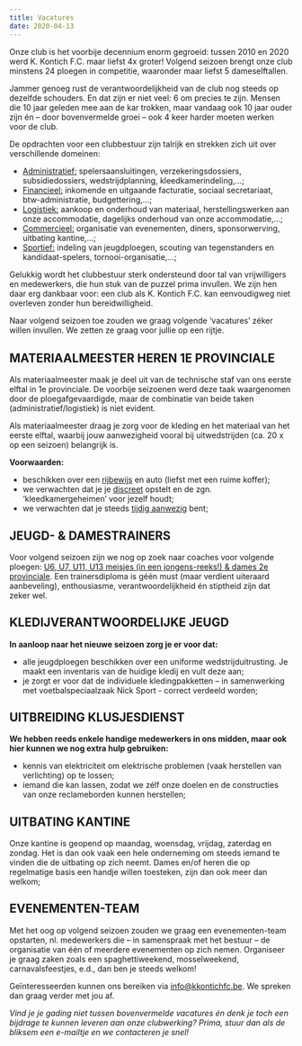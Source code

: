```yaml
---
title: Vacatures
date: 2020-04-13
---
```

<p>Onze club is het voorbije decennium enorm gegroeid: tussen 2010 en 2020 werd K. Kontich F.C. maar liefst 4x groter! Volgend seizoen brengt onze club minstens 24 ploegen in competitie, waaronder maar liefst 5 dameselftallen.</p>

<p>Jammer genoeg rust de verantwoordelijkheid van de club nog steeds op dezelfde schouders. En dat zijn er niet veel: 6 om precies te zijn. Mensen die 10 jaar geleden mee aan de kar trokken, maar vandaag ook 10 jaar ouder zijn én – door bovenvermelde groei – ook 4 keer harder moeten werken voor de club.</p>

<p style="margin-bottom: 0.8em;">De opdrachten voor een clubbestuur zijn talrijk en strekken zich uit over verschillende domeinen:</p>
<ul>
<li><u>Administratief:</u> spelersaansluitingen, verzekeringsdossiers, subsidiedossiers, wedstrijdplanning, kleedkamerindeling,…;</li>
<li><u>Financieel:</u> inkomende en uitgaande facturatie, sociaal secretariaat, btw-administratie, budgettering,…;</li>
<li><u>Logistiek:</u> aankoop en onderhoud van materiaal, herstellingswerken aan onze accommodatie, dagelijks onderhoud van onze accommodatie,…;</li>
<li><u>Commercieel:</u> organisatie van evenementen, diners, sponsorwerving, uitbating kantine,…;</li>
<li><u>Sportief:</u> indeling van jeugdploegen, scouting van tegenstanders en kandidaat-spelers, tornooi-organisatie,…;</li>
</ul>

<p>Gelukkig wordt het clubbestuur sterk ondersteund door tal van vrijwilligers en medewerkers, die hun stuk van de puzzel prima invullen. We zijn hen daar erg dankbaar voor: een club als K. Kontich F.C. kan eenvoudigweg niet overleven zonder hun bereidwilligheid.</p>

<p>Naar volgend seizoen toe zouden we graag volgende ‘vacatures’ zéker willen invullen. We zetten ze graag voor jullie op een rijtje.</p>

<h2>MATERIAALMEESTER HEREN 1E PROVINCIALE</h2>
<p>Als materiaalmeester maak je deel uit van de technische staf van ons eerste elftal in 1e provinciale. De voorbije seizoenen werd deze taak waargenomen door de ploegafgevaardigde, maar de combinatie van beide taken (administratief/logistiek) is niet evident.</p>

<p>Als materiaalmeester draag je zorg voor de kleding en het materiaal van het eerste elftal, waarbij jouw aanwezigheid vooral bij uitwedstrijden (ca. 20 x op een seizoen) belangrijk is.</p> 

<p style="margin-bottom: 0.8em;"><b>Voorwaarden:</b></p>
<ul>
<li>beschikken over een <u>rijbewijs</u> en auto (liefst met een ruime koffer);</li>
<li>we verwachten dat je je <u>discreet</u> opstelt en de zgn. ‘kleedkamergeheimen’ voor jezelf houdt;</li>
<li>we verwachten dat je steeds <u>tijdig aanwezig</u> bent;</li>
</ul>
 
<h2 style="margin-top:1.3em;">JEUGD- & DAMESTRAINERS</h2>

<p>Voor volgend seizoen zijn we nog op zoek naar coaches voor volgende ploegen: <u>U6, U7, U11, U13 meisjes (in een jongens-reeks!) & dames 2e provinciale</u>. Een trainersdiploma is géén must (maar verdient uiteraard aanbeveling), enthousiasme, verantwoordelijkheid én stiptheid zijn dat zeker wel.</p>


<h2 style="margin-top:1.3em;">KLEDIJVERANTWOORDELIJKE JEUGD</h2>
<p style="margin-bottom: 0.8em;"><b>In aanloop naar het nieuwe seizoen zorg je er voor dat:</b></p>
<ul>
<li>alle jeugdploegen beschikken over een uniforme wedstrijduitrusting. Je maakt een inventaris van de huidige kledij en vult deze aan;</li>
<li>je zorgt er voor dat de individuele kledingpakketten – in samenwerking met voetbalspeciaalzaak Nick Sport - correct verdeeld worden;</li>
</ul>

<h2 style="margin-top:1.3em;">UITBREIDING KLUSJESDIENST</h2>
<p style="margin-bottom: 0.8em;"><b>We hebben reeds enkele handige medewerkers in ons midden, maar ook hier kunnen we nog extra hulp gebruiken:</b></p>
<ul>
<li>kennis van elektriciteit om elektrische problemen (vaak herstellen van verlichting) op te lossen;</li>
<li>iemand die kan lassen, zodat we zélf onze doelen en de constructies van onze reclameborden kunnen herstellen;</li>
</ul>

<h2 style="margin-top:1.3em;">UITBATING KANTINE</h2>
<p>Onze kantine is geopend op maandag, woensdag, vrijdag, zaterdag en zondag. Het is dan ook vaak een hele onderneming om steeds iemand te vinden die de uitbating op zich neemt. Dames en/of heren die op regelmatige basis een handje willen toesteken, zijn dan ook meer dan welkom;</p>

<h2 style="margin-top:1.3em;">EVENEMENTEN-TEAM</h2>
<p>Met het oog op volgend seizoen zouden we graag een evenementen-team opstarten, nl. medewerkers die – in samenspraak met het bestuur – de organisatie van één of meerdere evenementen op zich nemen. Organiseer je graag zaken zoals een spaghettiweekend, mosselweekend, carnavalsfeestjes, e.d., dan ben je steeds welkom!</p>
 
<p>Geïnteresseerden kunnen ons bereiken via <a href="mailto:info@kkontichfc.be" title="info@kkontichfc.be">info@kkontichfc.be</a>. We spreken dan graag verder met jou af.</p>

<p><i>Vind je je gading niet tussen bovenvermelde vacatures én denk je toch een bijdrage te kunnen leveren aan onze clubwerking? Prima, stuur dan als de bliksem een e-mailtje en we contacteren je snel!</i></p>